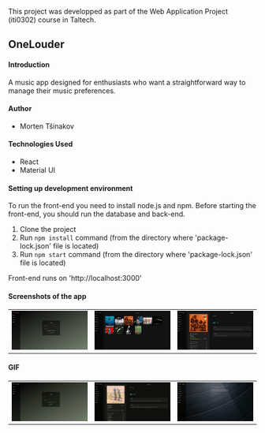 This project was developped as part of the Web Application Project (iti0302) course in Taltech.

## OneLouder

#### Introduction

A music app designed for enthusiasts who want a straightforward way to manage their music preferences.

#### Author

- Morten Tšinakov

#### Technologies Used

- React
- Material UI

#### Setting up development environment

To run the front-end you need to install node.js and npm.
Before starting the front-end, you should run the database and back-end.

1. Clone the project
2. Run ```npm install``` command (from the directory where 'package-lock.json' file is located)
3. Run ```npm start``` command (from the directory where 'package-lock.json' file is located)

Front-end runs on 'http://localhost:3000'

#### Screenshots of the app

<table>
  <tr>
    <td><img src="screenshots/onelouder_01.png" alt="GIF 1" style="width:100%;"></td>
    <td><img src="screenshots/onelouder_02.png" alt="GIF 2" style="width:100%;"></td>
    <td><img src="screenshots/onelouder_03.png" alt="GIF 3" style="width:100%;"></td>
  </tr>
</table>

#### GIF

<table>
  <tr>
    <td><img src="screenshots/onelouder_01.gif" alt="GIF 1" style="width:100%;"></td>
    <td><img src="screenshots/onelouder_02.gif" alt="GIF 2" style="width:100%;"></td>
    <td><img src="screenshots/onelouder_03.gif" alt="GIF 3" style="width:100%;"></td>
